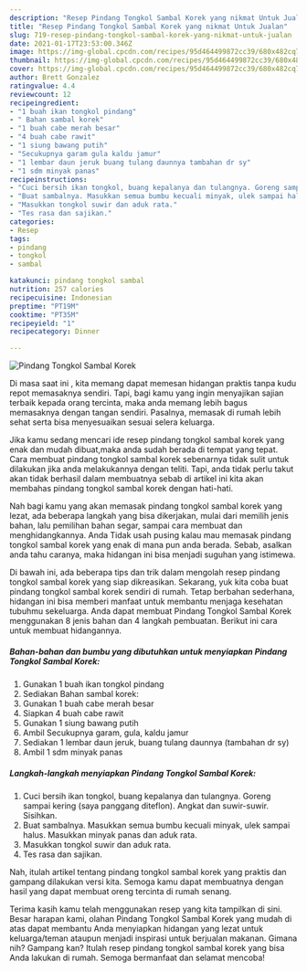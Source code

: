 ```yaml
---
description: "Resep Pindang Tongkol Sambal Korek yang nikmat Untuk Jualan"
title: "Resep Pindang Tongkol Sambal Korek yang nikmat Untuk Jualan"
slug: 719-resep-pindang-tongkol-sambal-korek-yang-nikmat-untuk-jualan
date: 2021-01-17T23:53:00.346Z
image: https://img-global.cpcdn.com/recipes/95d464499872cc39/680x482cq70/pindang-tongkol-sambal-korek-foto-resep-utama.jpg
thumbnail: https://img-global.cpcdn.com/recipes/95d464499872cc39/680x482cq70/pindang-tongkol-sambal-korek-foto-resep-utama.jpg
cover: https://img-global.cpcdn.com/recipes/95d464499872cc39/680x482cq70/pindang-tongkol-sambal-korek-foto-resep-utama.jpg
author: Brett Gonzalez
ratingvalue: 4.4
reviewcount: 12
recipeingredient:
- "1 buah ikan tongkol pindang"
- " Bahan sambal korek"
- "1 buah cabe merah besar"
- "4 buah cabe rawit"
- "1 siung bawang putih"
- "Secukupnya garam gula kaldu jamur"
- "1 lembar daun jeruk buang tulang daunnya tambahan dr sy"
- "1 sdm minyak panas"
recipeinstructions:
- "Cuci bersih ikan tongkol, buang kepalanya dan tulangnya. Goreng sampai kering (saya panggang diteflon). Angkat dan suwir-suwir. Sisihkan."
- "Buat sambalnya. Masukkan semua bumbu kecuali minyak, ulek sampai halus. Masukkan minyak panas dan aduk rata."
- "Masukkan tongkol suwir dan aduk rata."
- "Tes rasa dan sajikan."
categories:
- Resep
tags:
- pindang
- tongkol
- sambal

katakunci: pindang tongkol sambal 
nutrition: 257 calories
recipecuisine: Indonesian
preptime: "PT19M"
cooktime: "PT35M"
recipeyield: "1"
recipecategory: Dinner

---
```



![Pindang Tongkol Sambal Korek](https://img-global.cpcdn.com/recipes/95d464499872cc39/680x482cq70/pindang-tongkol-sambal-korek-foto-resep-utama.jpg)

Di masa  saat ini , kita memang dapat memesan hidangan praktis tanpa kudu repot memasaknya sendiri. Tapi, bagi kamu yang ingin menyajikan sajian terbaik kepada orang tercinta, maka anda memang lebih bagus memasaknya dengan tangan sendiri. Pasalnya, memasak di rumah lebih sehat serta bisa menyesuaikan sesuai selera keluarga.

Jika kamu sedang mencari ide resep pindang tongkol sambal korek yang enak dan mudah dibuat,maka anda sudah berada di tempat yang tepat. Cara membuat pindang tongkol sambal korek  sebenarnya tidak sulit untuk dilakukan jika anda melakukannya dengan teliti. Tapi, anda tidak perlu takut akan tidak berhasil dalam membuatnya 
sebab di artikel ini kita akan membahas pindang tongkol sambal korek dengan hati-hati.  



Nah bagi kamu yang akan memasak pindang tongkol sambal korek yang lezat, ada beberapa langkah yang bisa dikerjakan, mulai dari memilih jenis bahan, lalu pemilihan bahan segar, sampai cara membuat dan menghidangkannya. Anda Tidak usah pusing kalau mau memasak pindang tongkol sambal korek yang enak di mana pun anda berada. Sebab, asalkan anda  tahu caranya, maka hidangan ini bisa menjadi suguhan yang istimewa.

Di bawah ini, ada beberapa tips dan trik dalam mengolah resep pindang tongkol sambal korek yang siap dikreasikan. Sekarang, yuk kita coba buat pindang tongkol sambal korek sendiri di rumah. Tetap berbahan sederhana, hidangan ini bisa memberi manfaat untuk membantu menjaga kesehatan tubuhmu sekeluarga. Anda dapat membuat Pindang Tongkol Sambal Korek menggunakan 8 jenis bahan dan 4 langkah pembuatan. Berikut ini cara untuk membuat hidangannya.

<!--inarticleads1-->

##### Bahan-bahan dan bumbu yang dibutuhkan untuk menyiapkan Pindang Tongkol Sambal Korek:

1. Gunakan 1 buah ikan tongkol pindang
1. Sediakan  Bahan sambal korek:
1. Gunakan 1 buah cabe merah besar
1. Siapkan 4 buah cabe rawit
1. Gunakan 1 siung bawang putih
1. Ambil Secukupnya garam, gula, kaldu jamur
1. Sediakan 1 lembar daun jeruk, buang tulang daunnya (tambahan dr sy)
1. Ambil 1 sdm minyak panas




<!--inarticleads2-->

##### Langkah-langkah menyiapkan Pindang Tongkol Sambal Korek:

1. Cuci bersih ikan tongkol, buang kepalanya dan tulangnya. Goreng sampai kering (saya panggang diteflon). Angkat dan suwir-suwir. Sisihkan.
1. Buat sambalnya. Masukkan semua bumbu kecuali minyak, ulek sampai halus. Masukkan minyak panas dan aduk rata.
1. Masukkan tongkol suwir dan aduk rata.
1. Tes rasa dan sajikan.




Nah, itulah artikel tentang  pindang tongkol sambal korek  yang praktis dan gampang dilakukan versi kita. Semoga kamu dapat membuatnya dengan hasil yang dapat membuat oreng tercinta di rumah senang. 

Terima kasih kamu telah menggunakan resep yang kita tampilkan di sini. Besar harapan kami, olahan  Pindang Tongkol Sambal Korek yang mudah di atas dapat membantu Anda menyiapkan hidangan yang lezat untuk keluarga/teman ataupun menjadi inspirasi untuk berjualan makanan. Gimana nih? Gampang kan? Itulah resep pindang tongkol sambal korek yang bisa Anda lakukan di rumah. Semoga bermanfaat dan selamat mencoba!

